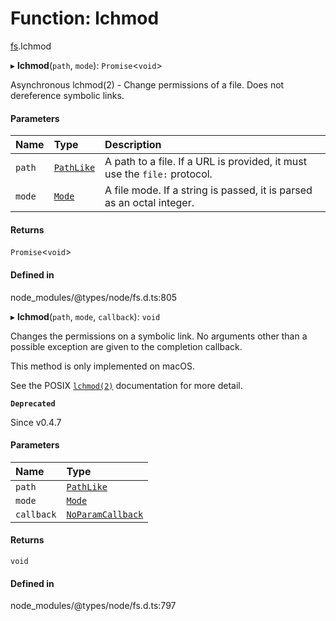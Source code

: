# Function: lchmod

[fs](../modules/fs.md).lchmod

▸ **lchmod**(`path`, `mode`): `Promise`<`void`\>

Asynchronous lchmod(2) - Change permissions of a file. Does not dereference symbolic links.

#### Parameters

| Name | Type | Description |
| :------ | :------ | :------ |
| `path` | [`PathLike`](../types/fs.PathLike.md) | A path to a file. If a URL is provided, it must use the `file:` protocol. |
| `mode` | [`Mode`](../types/fs.Mode.md) | A file mode. If a string is passed, it is parsed as an octal integer. |

#### Returns

`Promise`<`void`\>

#### Defined in

node_modules/@types/node/fs.d.ts:805

▸ **lchmod**(`path`, `mode`, `callback`): `void`

Changes the permissions on a symbolic link. No arguments other than a possible
exception are given to the completion callback.

This method is only implemented on macOS.

See the POSIX [`lchmod(2)`](https://www.freebsd.org/cgi/man.cgi?query=lchmod&sektion=2) documentation for more detail.

**`Deprecated`**

Since v0.4.7

#### Parameters

| Name | Type |
| :------ | :------ |
| `path` | [`PathLike`](../types/fs.PathLike.md) |
| `mode` | [`Mode`](../types/fs.Mode.md) |
| `callback` | [`NoParamCallback`](../types/fs.NoParamCallback.md) |

#### Returns

`void`

#### Defined in

node_modules/@types/node/fs.d.ts:797

